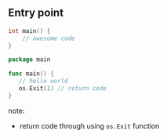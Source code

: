 ## Entry point

```c++
int main() {
    // awesome code
}
```

```go
package main

func main() {
   // hello world
   os.Exit(1) // return code
}
```

note:
* return code through using `os.Exit` function
